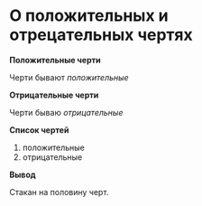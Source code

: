 # О положительных и отрецательных чертях

**Положительные черти**

Черти бывают _положительные_

**Отрицательные черти**

Черти бываю _отрицательные_

**Список чертей**

1. положительные
2. отрицательные
   
**Вывод**
   
   Стакан на половину черт.